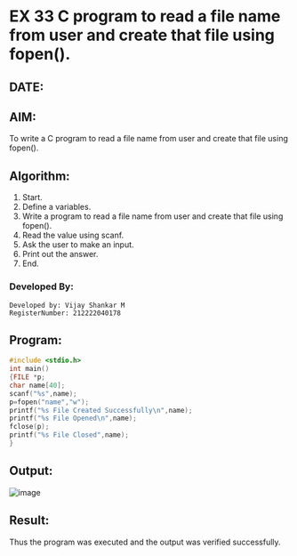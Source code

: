 # EX 33 C program to read a file name from user and create that file using fopen().
## DATE: 
## AIM:
To write a C program to read a file name from user and create that file using fopen().

## Algorithm:
1. Start.
2. Define a variables.
3. Write a program to read a file name from user and create that file using fopen().
4. Read the value using scanf.
5. Ask the user to make an input.
6. Print out the answer.
7. End.

### Developed By:
```
Developed by: Vijay Shankar M
RegisterNumber: 212222040178
```

## Program:
```c program
#include <stdio.h> 
int main()
{FILE *p;
char name[40]; 
scanf("%s",name);
p=fopen("name","w");
printf("%s File Created Successfully\n",name); 
printf("%s File Opened\n",name);
fclose(p);
printf("%s File Closed",name);
}
```

## Output:
![image](https://github.com/user-attachments/assets/34b6969e-6cfa-47d7-9996-4c1295536fce)

## Result:
Thus the program was executed and the output was verified successfully.
